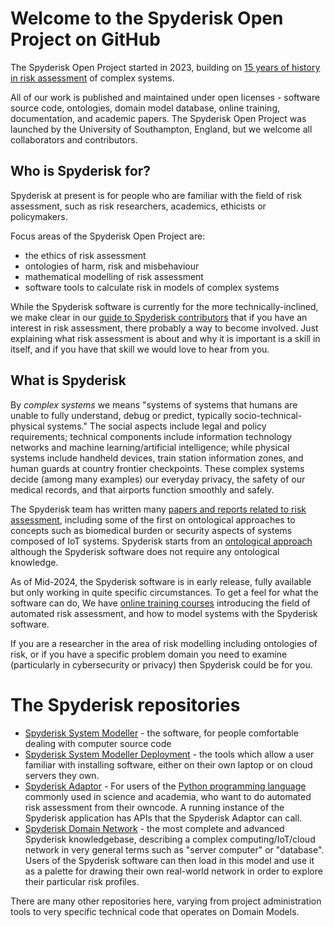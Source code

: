 # Welcome to the Spyderisk Open Project on GitHub

The Spyderisk Open Project started in 2023, building on
[15 years of history in risk assessment](https://github.com/Spyderisk/system-modeller/blob/dev/HISTORY.md)
of complex systems.

All of our work is published and maintained under open licenses - software
source code, ontologies, domain model database, online training, documentation,
and academic papers. The Spyderisk Open Project was launched by the University of
Southampton, England, but we welcome all collaborators and contributors.

## Who is Spyderisk for?

Spyderisk at present is for people who are familiar with the field of risk
assessment, such as risk researchers, academics, ethicists or policymakers.

Focus areas of the Spyderisk Open Project are:

* the ethics of risk assessment
* ontologies of harm, risk and misbehaviour
* mathematical modelling of risk assessment
* software tools to calculate risk in models of complex systems

While the Spyderisk software is currently for the more technically-inclined,
we make clear in our
[guide to Spyderisk contributors](https://github.com/Spyderisk/system-modeller/blob/dev/CONTRIBUTING.md)
that if you have an interest in risk assessment, there probably a way to become involved.
Just explaining what risk assessment is about and why it is important is a skill in itself,
and if you have that skill we would love to hear from you.

## What is Spyderisk

By *complex systems* we means "systems of systems that humans are unable to
fully understand, debug or predict, typically socio-technical-physical
systems." The social aspects include legal and policy requirements; technical
components include information technology networks and machine
learning/artificial intelligence; while physical systems include handheld
devices, train station information zones, and human guards at country frontier
checkpoints.  These complex systems decide (among many examples) our everyday
privacy, the safety of our medical records, and that airports function smoothly
and safely.

The Spyderisk team has written many
[papers and reports related to risk assessment](https://github.com/Spyderisk/system-modeller/blob/dev/docs/papers/README.md),
including some of the first on ontological approaches to concepts such as biomedical burden
or security aspects of systems composed of IoT systems. Spyderisk starts from an
[ontological approach](https://github.com/Spyderisk/system-modeller/blob/dev/docs/ontology.md)
although the Spyderisk software does not require any ontological knowledge.

As of Mid-2024, the Spyderisk software is in early release, fully available but only working
in quite specific circumstances. To get a feel for what the software can do, 
We have [online training courses](https://training.spyderisk.org/courses/) introducing the field of 
automated risk assessment, and how to model systems with the Spyderisk software.

If you are a researcher in the area of risk modelling including ontologies of
risk, or if you have a specific problem domain you need to examine (particularly
in cybersecurity or privacy) then Spyderisk could be for you. 

# The Spyderisk repositories

* [Spyderisk System Modeller](https://github.com/Spyderisk/system-modeller) - the software, for people comfortable dealing with computer source code
* [Spyderisk System Modeller Deployment](https://github.com/Spyderisk/system-modeller-deployment/) - the tools which allow a user familiar with installing software, either on their own laptop or on cloud servers they own.
* [Spyderisk Adaptor](https://github.com/Spyderisk/system-modeller-adaptor/) - For users of the [Python programming language](https://python.org) commonly used in science and academia, who want to do automated risk assessment from their owncode. A running instance of the Spyderisk application has APIs that the Spyderisk Adaptor can call.
* [Spyderisk Domain Network](https://github.com/Spyderisk/domain-network) - the most complete and advanced Spyderisk knowledgebase, describing a complex computing/IoT/cloud network in very general terms such as "server computer" or "database". Users of the Spyderisk software can then load in this model and use it as a palette for drawing their own real-world network in order to explore their particular risk profiles.

There are many other repositories here, varying from project administration
tools to very specific technical code that operates on Domain Models.

